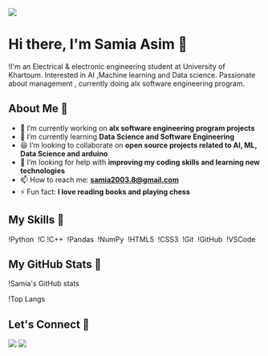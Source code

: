 ![](https://github.com/Samia8Asim/Samia8Asim/blob/main/100MDevs_Blog_1200x627_v3.gif)

# Hi there, I'm Samia Asim 👋

!I'm an Electrical & electronic engineering student at University of Khartoum. Interested in AI ,Machine learning and Data science. Passionate about management , currently doing alx software engineering program.

## About Me 🚀

- 🔭 I’m currently working on **alx software engineering program projects**
- 🌱 I’m currently learning **Data Science and Software Engineering**
- 😆 I’m looking to collaborate on **open source projects related to AI, ML, Data Science and arduino**
- 🤔 I’m looking for help with **improving my coding skills and learning new technologies**
- 📫 How to reach me: **samia2003.8@gmail.com**
- ⚡ Fun fact: **I love reading books and playing chess**

## My Skills 🚀

!Python 
!C
!C++ 
!Pandas 
!NumPy 
!HTML5 
!CSS3 
!Git 
!GitHub 
!VSCode 

## My GitHub Stats 🚀

!Samia's GitHub stats

!Top Langs

## Let's Connect 🚀

<p align="left">
<a href="[https://twitter.com/Samia8Asim](https://x.com/SamiaAsim25?s=09)"><img src="https://img.shields.io/badge/-Samia%20Asim-1877F2?style=flat&logo=Twitter&logoColor=white"/></a>
<a href="[https://www.linkedin.com/in/samia-asim-123456789/](https://www.linkedin.com/in/samia-asim-844479202?utm_source=share&utm_campaign=share_via&utm_content=profile&utm_medium=android_app)https://www.linkedin.com/in/samia-asim-844479202?utm_source=share&utm_campaign=share_via&utm_content=profile&utm_medium=android_app"><img src="https://img.shields.io/badge/-Samia%20Asim-1877F2?style=flat&logo=Linkedin&logoColor=white"/></a>
